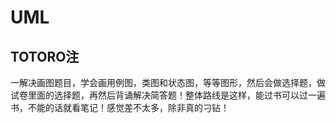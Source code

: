 # UML

## TOTORO注
一解决画图题目，学会画用例图，类图和状态图，等等图形，然后会做选择题，做试卷里面的选择题，再然后背诵解决简答题！整体路线是这样，能过书可以过一遍书，不能的话就看笔记！感觉差不太多，除非真的刁钻！
